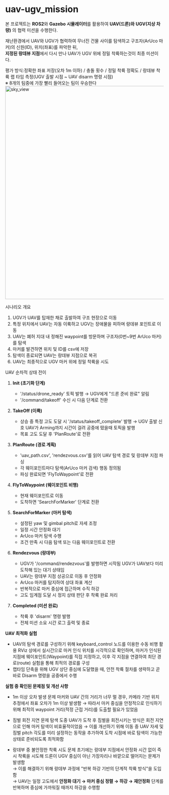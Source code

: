 # uav-ugv_mission
본 프로젝트는 **ROS2**와 **Gazebo 시뮬레이터**를 활용하여 **UAV(드론)와** **UGV(지상 차량)** 의 협력 미션을 수행한다.    

재난환경에서 UAV와 UGV가 협력하여 무너진 건물 사이를 탐색하고 구조자(ArUco 마커)의 신원(ID), 위치(좌표)를 파악한 뒤,  
**지정된 랑데뷰 지점**에서 다시 만나 UAV가 UGV 위에 정밀 착륙하는것이 최종 미션이다.  

평가 방식:정확한 좌표 저장(오차 1m 이하) / 충돌 횟수 / 정밀 착륙 정확도 / 랑데뷰 착륙 랩 타임 측정(UGV 출발 시점 ~ UAV disarm 명령 시점)  
※ 8개의 팀중에 가장 빨리 들어오는 팀이 우승한다  
<img width="572" height="678" alt="sky_view" src="https://github.com/user-attachments/assets/61efb394-dac1-42cc-9a54-75fd3b018848" />  


시나리오 개요  
1. UGV가 UAV를 탑재한 채로 출발하여 구조 현장으로 이동  
2. 특정 위치에서 UAV는 자동 이륙하고 UGV는 장애물을 피하며 랑데뷰 포인트로 이동  
3. UAV는 폐허 지대 내 정해진 waypoint를 방문하며 구조자(0번~9번 ArUco 마커)를 탐색  
4. 마커를 발견하면 위치 및 ID를 csv에 저장  
5. 탐색이 종료되면 UAV는 랑데뷰 지점으로 복귀  
6. UAV는 최종적으로 UGV 마커 위에 정밀 착륙을 시도


UAV 순차적 상태 전이  

1. **Init (초기화 단계)**  
   - '/status/drone_ready' 토픽 발행 → UGV에게 "드론 준비 완료" 알림  
   - '/command/takeoff' 수신 시 다음 단계로 전환

2. **TakeOff (이륙)**  
   - 상승 중 특정 고도 도달 시 '/status/takeoff_complete' 발행 → UGV 출발 신호
     UAV가 Arming까지 시간이 걸려 공중에 떴을때 토픽을 발행
   - 목표 고도 도달 후 'PlanRoute'로 전환

3. **PlanRoute (경로 계획)**  
   - 'uav_path.csv', 'rendezvous.csv'를 읽어 UAV 탐색 경로 및 랑데부 지점 파싱  
   - 각 웨이포인트마다 탐색(ArUco 마커 검색) 행동 정의됨  
   - 파싱 완료되면 'FlyToWaypoint'로 전환

4. **FlyToWaypoint (웨이포인트 비행)**  
   - 현재 웨이포인트로 이동  
   - 도착하면 'SearchForMarker' 단계로 전환

5. **SearchForMarker (마커 탐색)**  
   - 설정된 yaw 및 gimbal pitch로 자세 조정  
   - 일정 시간 안정화 대기  
   - ArUco 마커 탐색 수행  
   - 조건 만족 시 다음 탐색 또는 다음 웨이포인트로 전환

6. **Rendezvous (랑데부)**  
   - UGV가 '/command/rendezvous'를 발행하면 시작됨
     UGV가 UAV보다 미리 도착해 있는 대기 상태임  
   - UAV는 랑데부 지점 상공으로 이동 후 안정화  
   - ArUco 마커를 탐지하여 상대 좌표 계산  
   - 반복적으로 마커 중심에 접근하며 수직 하강  
   - 고도 임계점 도달 시 정지 상태 판단 후 착륙 완료 처리

7. **Completed (미션 완료)**  
   - 착륙 후 'disarm' 명령 발행  
   - 전체 미션 소요 시간 로그 출력 및 종료

**UAV 최적화 실험**
- UAV의 탐색 경로를 구성하기 위해 keyboard_control 노드를 이용한 수동 비행 활용
  RViz 상에서 실시간으로 마커 인식 위치를 시각적으로 확인하며, 마커가 인식된 지점에 웨이포인트(Waypoint)를 직접 지정하고,
  이후 각 지점을 연결하여 최단 경로(route) 실험을 통해 최적의 경로를 구성
- 랩타임 단축을 위해 UGV 상단 중심에 도달했을 때, 안전 착륙 절차를 생략하고 곧바로 Disarm 명령을 공중에서 수행

**실험 중 확인된 문제점 및 개선 사항**
- 1m 이상 오차 발생 문제
  마커와 UAV 간의 거리가 너무 멀 경우, 카메라 기반 위치 추정에서 좌표 오차가 1m 이상 발생함
→ 따라서 마커 중심을 안정적으로 인식하기 위해 최적의 waypoint 거리(적정 근접 거리)를 도출할 필요가 있었음

- 짐벌 회전 지연 문제
  탐색 도중 UAV가 도착 후 짐벌을 회전시키는 방식은 회전 지연으로 인해 마커 탐색이 비효율적이었음
→ 이를 개선하기 위해 이동 중 UAV 자세 및 짐벌 pitch 각도를 미리 설정하는 동작을 추가하여 도착 시점에 바로 탐색이 가능한 상태로 준비되도록 최적화함

- 랑데부 중 불안정한 착륙 시도 문제
  초기에는 랑데부 지점에서 안정화 시간 없이 즉시 착륙을 시도해 드론이 UGV 중심이 아닌 가장자리나 바깥으로 떨어지는 문제가 발생함  
  → 이를 해결하기 위해 랑데부 과정에 "반복 하강 기반의 단계적 착륙 방식"을 도입함  
  → UAV는 일정 고도에서 **안정화 대기 → 마커 중심 정렬 → 하강 → 재안정화** 단계를 반복하며 중심에 가까워질 때까지 하강을 수행함  
